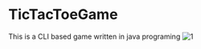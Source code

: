 # TicTacToeGame
This is a CLI based game written in java programing
![1](https://user-images.githubusercontent.com/103946729/220968366-e485cf17-45f3-47c1-969b-cff0977983eb.PNG)
